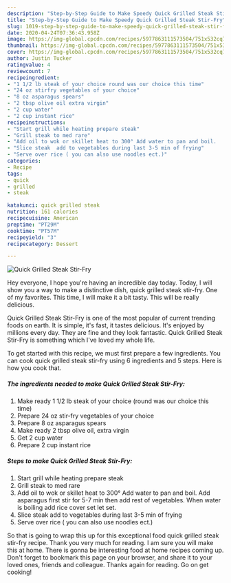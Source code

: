 ```yaml
---
description: "Step-by-Step Guide to Make Speedy Quick Grilled Steak Stir-Fry"
title: "Step-by-Step Guide to Make Speedy Quick Grilled Steak Stir-Fry"
slug: 1019-step-by-step-guide-to-make-speedy-quick-grilled-steak-stir-fry
date: 2020-04-24T07:36:43.958Z
image: https://img-global.cpcdn.com/recipes/5977863111573504/751x532cq70/quick-grilled-steak-stir-fry-recipe-main-photo.jpg
thumbnail: https://img-global.cpcdn.com/recipes/5977863111573504/751x532cq70/quick-grilled-steak-stir-fry-recipe-main-photo.jpg
cover: https://img-global.cpcdn.com/recipes/5977863111573504/751x532cq70/quick-grilled-steak-stir-fry-recipe-main-photo.jpg
author: Justin Tucker
ratingvalue: 4
reviewcount: 7
recipeingredient:
- "1 1/2 lb steak of your choice round was our choice this time"
- "24 oz stirfry vegetables of your choice"
- "8 oz asparagus spears"
- "2 tbsp olive oil extra virgin"
- "2 cup water"
- "2 cup instant rice"
recipeinstructions:
- "Start grill while heating prepare steak"
- "Grill steak to med rare"
- "Add oil to wok or skillet heat to 300° Add water to pan and boil.            Add asparagus first stir for 5-7 min then add rest of vegetables. When water is boiling add rice cover set let set."
- "Slice steak  add to vegetables during last 3-5 min of frying"
- "Serve over rice ( you can also use noodles ect.)"
categories:
- Recipe
tags:
- quick
- grilled
- steak

katakunci: quick grilled steak 
nutrition: 161 calories
recipecuisine: American
preptime: "PT29M"
cooktime: "PT57M"
recipeyield: "3"
recipecategory: Dessert

---
```



![Quick Grilled Steak Stir-Fry](https://img-global.cpcdn.com/recipes/5977863111573504/751x532cq70/quick-grilled-steak-stir-fry-recipe-main-photo.jpg)

Hey everyone, I hope you're having an incredible day today. Today, I will show you a way to make a distinctive dish, quick grilled steak stir-fry. One of my favorites. This time, I will make it a bit tasty. This will be really delicious.

Quick Grilled Steak Stir-Fry is one of the most popular of current trending foods on earth. It is simple, it's fast, it tastes delicious. It's enjoyed by millions every day. They are fine and they look fantastic. Quick Grilled Steak Stir-Fry is something which I've loved my whole life.




To get started with this recipe, we must first prepare a few ingredients. You can cook quick grilled steak stir-fry using 6 ingredients and 5 steps. Here is how you cook that.

<!--inarticleads1-->

##### The ingredients needed to make Quick Grilled Steak Stir-Fry:

1. Make ready 1 1/2 lb steak of your choice (round was our choice this time)
1. Prepare 24 oz stir-fry vegetables of your choice
1. Prepare 8 oz asparagus spears
1. Make ready 2 tbsp olive oil, extra virgin
1. Get 2 cup water
1. Prepare 2 cup instant rice




<!--inarticleads2-->

##### Steps to make Quick Grilled Steak Stir-Fry:

1. Start grill while heating prepare steak
1. Grill steak to med rare
1. Add oil to wok or skillet heat to 300° Add water to pan and boil.            Add asparagus first stir for 5-7 min then add rest of vegetables. When water is boiling add rice cover set let set.
1. Slice steak  add to vegetables during last 3-5 min of frying
1. Serve over rice ( you can also use noodles ect.)




So that is going to wrap this up for this exceptional food quick grilled steak stir-fry recipe. Thank you very much for reading. I am sure you will make this at home. There is gonna be interesting food at home recipes coming up. Don't forget to bookmark this page on your browser, and share it to your loved ones, friends and colleague. Thanks again for reading. Go on get cooking!
